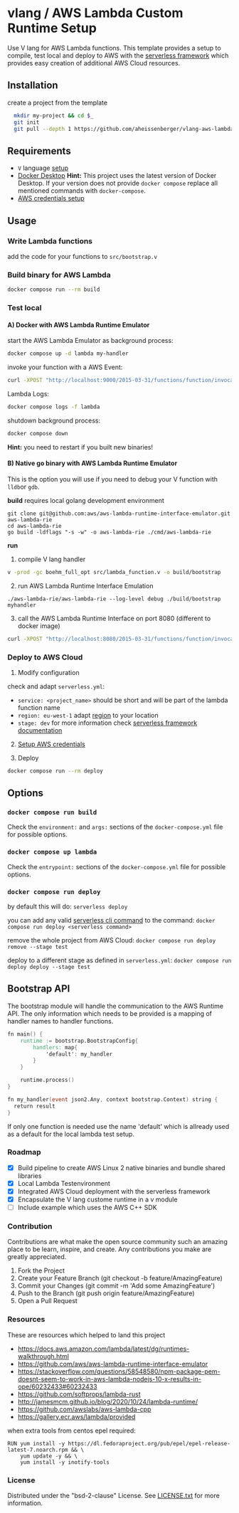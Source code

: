 # vlang / AWS Lambda Custom Runtime Setup

Use V lang for AWS Lambda functions. This template provides a setup 
to  compile, test local and deploy to AWS with the [serverless framework](https://www.serverless.com/framework/docs/providers/aws/guide/intro/) which provides easy creation of additional AWS Cloud resources.
## Installation 

create a project from the template

```bash
  mkdir my-project && cd $_
  git init
  git pull --depth 1 https://github.com/aheissenberger/vlang-aws-lambda.git
```

## Requirements

* `V` language [setup](https://vlang.io)
* [Docker Desktop](https://www.docker.com/products/docker-desktop)
  **Hint:** This project uses the latest version of Docker Desktop. If your version does not provide `docker compose` replace all mentioned commands with `docker-compose`.
* [AWS credentials setup](https://docs.aws.amazon.com/serverless-application-model/latest/developerguide/serverless-getting-started-set-up-credentials.html)

## Usage

### Write Lambda functions

add the code for your functions to `src/bootstrap.v`

### Build binary for AWS Lambda

```sh
docker compose run --rm build
```

### Test local 
#### A) Docker with AWS Lambda Runtime Emulator

start the AWS Lambda Emulator as background process:
```sh
docker compose up -d lambda my-handler
```

invoke your function with a AWS Event:
```sh
curl -XPOST "http://localhost:9000/2015-03-31/functions/function/invocations" -d '{"payload":"hello world!"}'
```

Lambda Logs:
```sh
docker compose logs -f lambda
```

shutdown background process:
```sh
docker compose down
```
**Hint:** you need to restart if you built new binaries!

#### B) Native go binary with AWS Lambda Runtime Emulator

This is the option you will use if you need to debug your V function with `lldb`or `gdb`.

**build**
requires local golang development environment
```
git clone git@github.com:aws/aws-lambda-runtime-interface-emulator.git aws-lambda-rie
cd aws-lambda-rie
go build -ldflags "-s -w" -o aws-lambda-rie ./cmd/aws-lambda-rie
```

**run**
1. compile V lang handler
```sh
v -prod -gc boehm_full_opt src/lambda_function.v -o build/bootstrap
```

2. run AWS Lambda Runtime Interface Emulation
```
./aws-lambda-rie/aws-lambda-rie --log-level debug ./build/bootstrap myhandler
```
3. call the AWS Lambda Runtime Interface on port 8080 (different to docker image)

```sh
curl -XPOST "http://localhost:8080/2015-03-31/functions/function/invocations" -d '{"payload":"hello world!"}'
```

### Deploy to AWS Cloud

1. Modify configuration

check and adapt  `serverless.yml`:
* `service: <project_name>` should be short and will be part of the lambda function name
* `region: eu-west-1` adapt [region](https://docs.aws.amazon.com/general/latest/gr/lambda-service.html) to your location
* `stage: dev`
for more information check [serverless framework documentation](https://www.serverless.com/framework/docs/providers/aws/guide/serverless.yml/)

2. [Setup AWS credentials](https://docs.aws.amazon.com/serverless-application-model/latest/developerguide/serverless-getting-started-set-up-credentials.html)

3. Deploy
```sh
docker compose run --rm deploy
```

## Options

### `docker compose run build`

Check the `environment:` and `args:` sections of the `docker-compose.yml` file for possible options.

### `docker compose up lambda`

Check the `entrypoint:` sections of the `docker-compose.yml` file for possible options.

### `docker compose run deploy`

by default this will do:
`serverless deploy`

you can add any valid [serverless cli command](https://www.serverless.com/framework/docs/providers/aws/cli-reference/) to the command:
`docker compose run deploy <serverless command>`

remove the whole project from AWS Cloud:
`docker compose run deploy remove --stage test`

deploy to a different stage as defined in `serverless.yml`:
`docker compose run deploy deploy --stage test`

## Bootstrap API

The bootstrap module will handle the communication to the AWS Runtime API.
The only information which needs to be provided is a mapping of handler names to handler functions.

```v
fn main() {
	runtime := bootstrap.BootstrapConfig{
		handlers: map{
			'default': my_handler
		}
	}

	runtime.process()
}

fn my_handler(event json2.Any, context bootstrap.Context) string {
  return result
}
```
If only one function is needed use the name 'default' which is allready used as a default for the local lambda test setup.

### Roadmap

 - [X] Build pipeline to create AWS Linux 2 native binaries and bundle shared libraries
 - [X] Local Lambda Testenvironment
 - [X] Integrated AWS Cloud deployment with the serverless framework 
 - [X] Encapsulate the V lang custome runtime in a v module
 - [ ] Include example which uses the AWS C++ SDK

### Contribution

Contributions are what make the open source community such an amazing place to be learn, inspire, and create. Any contributions you make are greatly appreciated.

1. Fork the Project
1. Create your Feature Branch (git checkout -b feature/AmazingFeature)
1. Commit your Changes (git commit -m 'Add some AmazingFeature')
1. Push to the Branch (git push origin feature/AmazingFeature)
1. Open a Pull Request

### Resources
These are resources which helped to land this project
* https://docs.aws.amazon.com/lambda/latest/dg/runtimes-walkthrough.html
* https://github.com/aws/aws-lambda-runtime-interface-emulator
* https://stackoverflow.com/questions/58548580/npm-package-pem-doesnt-seem-to-work-in-aws-lambda-nodejs-10-x-results-in-ope/60232433#60232433
* https://github.com/softprops/lambda-rust
* http://jamesmcm.github.io/blog/2020/10/24/lambda-runtime/
* https://github.com/awslabs/aws-lambda-cpp
* https://gallery.ecr.aws/lambda/provided

when extra tools from centos epel required:
```
RUN yum install -y https://dl.fedoraproject.org/pub/epel/epel-release-latest-7.noarch.rpm && \
    yum update -y && \
    yum install -y inotify-tools
```

### License

Distributed under the "bsd-2-clause" License. See [LICENSE.txt](LICENSE.txt) for more information.

